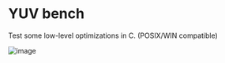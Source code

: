 # YUV bench

Test some low-level optimizations in C.
(POSIX/WIN compatible)

![image](https://user-images.githubusercontent.com/846874/111352311-15dd3600-8695-11eb-9933-cdb2eb86cae0.png)
